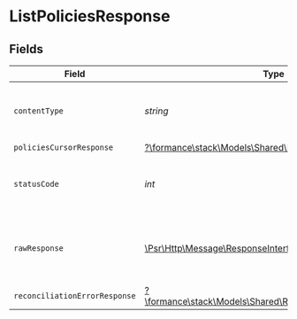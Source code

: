 # ListPoliciesResponse


## Fields

| Field                                                                                                            | Type                                                                                                             | Required                                                                                                         | Description                                                                                                      |
| ---------------------------------------------------------------------------------------------------------------- | ---------------------------------------------------------------------------------------------------------------- | ---------------------------------------------------------------------------------------------------------------- | ---------------------------------------------------------------------------------------------------------------- |
| `contentType`                                                                                                    | *string*                                                                                                         | :heavy_check_mark:                                                                                               | HTTP response content type for this operation                                                                    |
| `policiesCursorResponse`                                                                                         | [?\formance\stack\Models\Shared\PoliciesCursorResponse](../../Models/Shared/PoliciesCursorResponse.md)           | :heavy_minus_sign:                                                                                               | OK                                                                                                               |
| `statusCode`                                                                                                     | *int*                                                                                                            | :heavy_check_mark:                                                                                               | HTTP response status code for this operation                                                                     |
| `rawResponse`                                                                                                    | [\Psr\Http\Message\ResponseInterface](https://www.php-fig.org/psr/psr-7/#33-psrhttpmessageresponseinterface)     | :heavy_check_mark:                                                                                               | Raw HTTP response; suitable for custom response parsing                                                          |
| `reconciliationErrorResponse`                                                                                    | [?\formance\stack\Models\Shared\ReconciliationErrorResponse](../../Models/Shared/ReconciliationErrorResponse.md) | :heavy_minus_sign:                                                                                               | Error response                                                                                                   |